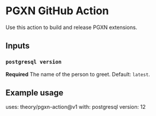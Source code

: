 # PGXN GitHub Action

Use this action to build and release PGXN extensions.

## Inputs

### `postgresql version`

**Required** The name of the person to greet. Default: `latest`.

## Example usage

uses: theory/pgxn-action@v1
with:
  postgresql version: 12

